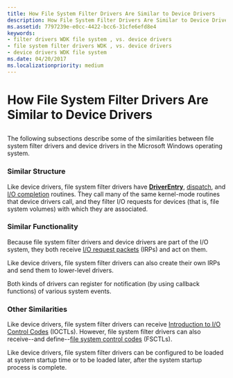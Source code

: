 ```yaml
---
title: How File System Filter Drivers Are Similar to Device Drivers
description: How File System Filter Drivers Are Similar to Device Drivers
ms.assetid: 7797239e-e0cc-4422-bcc6-31cfe6efd8e4
keywords:
- filter drivers WDK file system , vs. device drivers
- file system filter drivers WDK , vs. device drivers
- device drivers WDK file system
ms.date: 04/20/2017
ms.localizationpriority: medium
---
```


# How File System Filter Drivers Are Similar to Device Drivers


## <span id="ddk_how_file_system_filter_drivers_are_similar_to_device_drivers_if"></span><span id="DDK_HOW_FILE_SYSTEM_FILTER_DRIVERS_ARE_SIMILAR_TO_DEVICE_DRIVERS_IF"></span>


The following subsections describe some of the similarities between file system filter drivers and device drivers in the Microsoft Windows operating system.

### <span id="Similar_Structure"></span><span id="similar_structure"></span><span id="SIMILAR_STRUCTURE"></span>Similar Structure

Like device drivers, file system filter drivers have [**DriverEntry**](https://docs.microsoft.com/windows-hardware/drivers/ddi/wdm/nc-wdm-driver_initialize), [dispatch](https://docs.microsoft.com/windows-hardware/drivers/kernel/writing-dispatch-routines), and [I/O completion](https://docs.microsoft.com/windows-hardware/drivers/kernel/using-iocompletion-routines) routines. They call many of the same kernel-mode routines that device drivers call, and they filter I/O requests for devices (that is, file system volumes) with which they are associated.

### <span id="Similar_Functionality"></span><span id="similar_functionality"></span><span id="SIMILAR_FUNCTIONALITY"></span>Similar Functionality

Because file system filter drivers and device drivers are part of the I/O system, they both receive [I/O request packets](https://docs.microsoft.com/windows-hardware/drivers/kernel/packet-driven-i-o-with-reusable-irps) (IRPs) and act on them.

Like device drivers, file system filter drivers can also create their own IRPs and send them to lower-level drivers.

Both kinds of drivers can register for notification (by using callback functions) of various system events.

### <span id="Other_Similarities"></span><span id="other_similarities"></span><span id="OTHER_SIMILARITIES"></span>Other Similarities

Like device drivers, file system filter drivers can receive [Introduction to I/O Control Codes](https://docs.microsoft.com/windows-hardware/drivers/kernel/introduction-to-i-o-control-codes) (IOCTLs). However, file system filter drivers can also receive--and define--[file system control codes](https://docs.microsoft.com/windows-hardware/drivers/ddi/index) (FSCTLs).

Like device drivers, file system filter drivers can be configured to be loaded at system startup time or to be loaded later, after the system startup process is complete.

 

 




